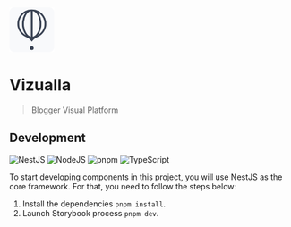 <img src="./project/logo.svg" alt="Logo" width="80" height="80" />

# Vizualla

> Blogger Visual Platform

## Development

![NestJS](https://img.shields.io/badge/v9.X-ECEFF4?style=for-the-badge&logo=nestjs&logoColor=e0234d)
![NodeJS](https://img.shields.io/badge/v18.X-DBEBC6?style=for-the-badge&logo=Node.js)
![pnpm](https://img.shields.io/badge/v8.X-ECEFF4?style=for-the-badge&logo=pnpm)
![TypeScript](https://img.shields.io/badge/v5.X-A7C9E6?style=for-the-badge&logo=Typescript)

To start developing components in this project, you will use NestJS as the core framework. For that, you need to follow the steps below:

1. Install the dependencies `pnpm install`.
2. Launch Storybook process `pnpm dev`.

<!--- Eraser file: https://app.eraser.io/workspace/Lpi8rwb5TDUBBSf9c74t --->
